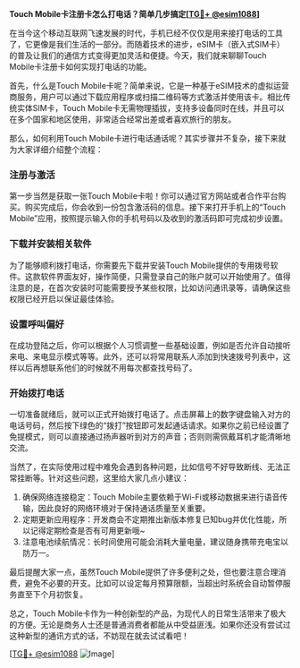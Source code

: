 **Touch Mobile卡注册卡怎么打电话？简单几步搞定[[TG💪+ @esim1088](https://t.me/s/esim1088)]**

在当今这个移动互联网飞速发展的时代，手机已经不仅仅是用来接打电话的工具了，它更像是我们生活的一部分。而随着技术的进步，eSIM卡（嵌入式SIM卡）的普及让我们的通信方式变得更加灵活和便捷。今天，我们就来聊聊Touch Mobile卡注册卡如何实现打电话的功能。

首先，什么是Touch Mobile卡呢？简单来说，它是一种基于eSIM技术的虚拟运营商服务，用户可以通过下载应用程序或扫描二维码等方式激活并使用该卡。相比传统实体SIM卡，Touch Mobile卡无需物理插拔，支持多设备同时在线，并且可以在多个国家和地区使用，非常适合经常出差或者喜欢旅行的朋友。

那么，如何利用Touch Mobile卡进行电话通话呢？其实步骤并不复杂，接下来就为大家详细介绍整个流程：

### 注册与激活

第一步当然是获取一张Touch Mobile卡啦！你可以通过官方网站或者合作平台购买。购买完成后，你会收到一份包含激活码的信息。接下来打开手机上的“Touch Mobile”应用，按照提示输入你的手机号码以及收到的激活码即可完成初步设置。

### 下载并安装相关软件

为了能够顺利拨打电话，你需要先下载并安装Touch Mobile提供的专用拨号软件。这款软件界面友好，操作简便，只需登录自己的账户就可以开始使用了。值得注意的是，在首次安装时可能需要授予某些权限，比如访问通讯录等，请确保这些权限已经开启以保证最佳体验。

### 设置呼叫偏好

在成功登陆之后，你可以根据个人习惯调整一些基础设置，例如是否允许自动接听来电、来电显示模式等等。此外，还可以将常用联系人添加到快速拨号列表中，这样以后再想联系他们的时候就不用每次都查找号码了。

### 开始拨打电话

一切准备就绪后，就可以正式开始拨打电话了。点击屏幕上的数字键盘输入对方的电话号码，然后按下绿色的“拨打”按钮即可发起通话请求。如果你之前已经设置了免提模式，则可以直接通过扬声器听到对方的声音；否则则需佩戴耳机才能清晰地交流。

当然了，在实际使用过程中难免会遇到各种问题，比如信号不好导致断线、无法正常挂断等。针对这些问题，这里给大家几点小建议：

1. 确保网络连接稳定：Touch Mobile主要依赖于Wi-Fi或移动数据来进行语音传输，因此良好的网络环境对于保持通话质量至关重要。
2. 定期更新应用程序：开发商会不定期推出新版本修复已知bug并优化性能，所以记得定期检查是否有可用更新哦~
3. 注意电池续航情况：长时间使用可能会消耗大量电量，建议随身携带充电宝以防万一。

最后提醒大家一点，虽然Touch Mobile提供了许多便利之处，但也要注意合理消费，避免不必要的开支。比如可以设定每月预算限额，当超出时系统会自动暂停服务直至下个月初恢复。

总之，Touch Mobile卡作为一种创新型的产品，为现代人的日常生活带来了极大的方便。无论是商务人士还是普通消费者都能从中受益匪浅。如果你还没有尝试过这种新型的通讯方式的话，不妨现在就去试试看吧！

[[TG💪+ @esim1088](https://t.me/s/esim1088) ![Image](https://i.postimg.cc/4NQfJmqS/Snipaste-2025-05-13-00-14-12.png)]